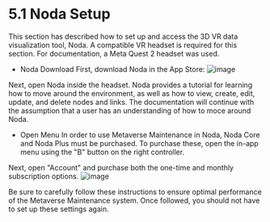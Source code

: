 # 5.1 Noda Setup

This section has described how to set up and access the 3D VR data visualization tool, Noda. A compatible VR headset is required for this section. For documentation, a Meta Quest 2 headset was used.

- Noda Download
First, download Noda in the App Store:
![image](https://user-images.githubusercontent.com/112486258/212988787-8e7c3938-40b2-46c1-842a-b9a2741a5250.png)

Next, open Noda inside the headset. Noda provides a tutorial for learning how to move around the environment, as well as how to view, create, edit, update, and delete nodes and links. The documentation will continue with the assumption that a user has an understanding of how to moce around Noda.

- Open Menu
In order to use Metaverse Maintenance in Noda, Noda Core and Noda Plus must be purchased. To purchase these, open the in-app menu using the "B" button on the right controller.

Next, open "Account" and purchase both the one-time and monthly subscription options. 
![image](https://user-images.githubusercontent.com/112486258/213465066-581b2508-a88a-4a44-bce8-58723240c90a.png)


Be sure to carefully follow these instructions to ensure optimal performance of the Metaverse Maintenance system. Once followed, you should not have to set up these settings again.
